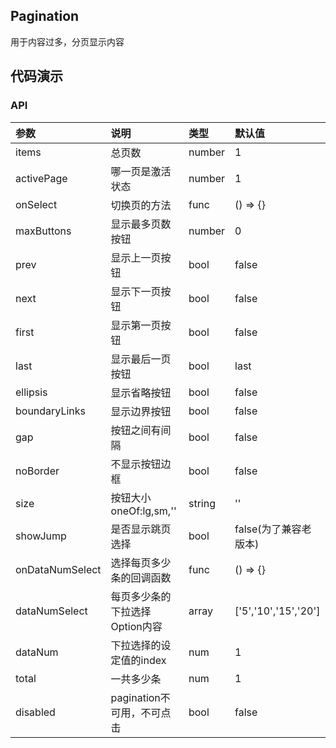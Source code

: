 ## Pagination

用于内容过多，分页显示内容

## 代码演示

### API

|参数|说明|类型|默认值|
|:---|:----|:---|:------|
|items|总页数|number|1|
|activePage|哪一页是激活状态|number|1|
|onSelect|切换页的方法|func |() => {}|
|maxButtons|显示最多页数按钮|number|0|
|prev|显示上一页按钮|bool|false|
|next|显示下一页按钮|bool|false|
|first|显示第一页按钮|bool|false|
|last|显示最后一页按钮|bool|last|
|ellipsis|显示省略按钮|bool|false|
|boundaryLinks|显示边界按钮|bool|false|
|gap|按钮之间有间隔|bool|false|
|noBorder|不显示按钮边框|bool|false|
|size|按钮大小oneOf:lg,sm,''|string|''|
|showJump|是否显示跳页选择|bool|false(为了兼容老版本)|
|onDataNumSelect|选择每页多少条的回调函数|func|() => {}|
|dataNumSelect|每页多少条的下拉选择Option内容|array|['5','10','15','20']|
|dataNum|下拉选择的设定值的index|num|1|
|total|一共多少条|num|1|
|disabled|pagination不可用，不可点击|bool|false|

 
